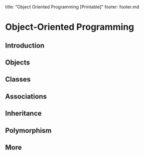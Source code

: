 <frontmatter>
title: "Object Oriented Programming [Printable]"
footer: footer.md
</frontmatter>

<link rel="stylesheet" href="{{baseUrl}}/css/textbook.css">

<div class="website-content">

<div id="main">

# Object-Oriented Programming

## Introduction

<include src="introduction/what/unit-inParent-asFlat-print.md" boilerplate />

## Objects

<include src="objects/what/unit-inParent-asFlat-print.md" boilerplate />
<include src="objects/abstraction/unit-inParent-asFlat-print.md" boilerplate />
<include src="objects/encapsulation/unit-inParent-asFlat-print.md" boilerplate />

## Classes

<include src="classes/what/unit-inParent-asFlat-print.md" boilerplate />
<include src="classes/classLevelMembers/unit-inParent-asFlat-print.md" boilerplate />
<include src="classes/enumerations/unit-inParent-asFlat-print.md" boilerplate />

## Associations

<include src="associations/what/unit-inParent-asFlat-print.md" boilerplate />
<include src="associations/navigability/unit-inParent-asFlat-print.md" boilerplate />
<include src="associations/multiplicity/unit-inParent-asFlat-print.md" boilerplate />
<include src="associations/dependencies/unit-inParent-asFlat-print.md" boilerplate />
<include src="associations/composition/unit-inParent-asFlat-print.md" boilerplate />
<include src="associations/aggregation/unit-inParent-asFlat-print.md" boilerplate />
<include src="associations/associationClasses/unit-inParent-asFlat-print.md" boilerplate />

## Inheritance

<include src="inheritance/what/unit-inParent-asFlat-print.md" boilerplate />
<include src="inheritance/overriding/unit-inParent-asFlat-print.md" boilerplate />
<include src="inheritance/overloading/unit-inParent-asFlat-print.md" boilerplate />
<include src="inheritance/interfaces/unit-inParent-asFlat-print.md" boilerplate />
<include src="inheritance/abstractClasses/unit-inParent-asFlat-print.md" boilerplate />
<include src="inheritance/dynamicAndStaticBinding/unit-inParent-asFlat-print.md" boilerplate />
<include src="inheritance/substitutability/unit-inParent-asFlat-print.md" boilerplate />

## Polymorphism

<include src="polymorphism/what/unit-inParent-asFlat-print.md" boilerplate />
<include src="polymorphism/how/unit-inParent-asFlat-print.md" boilerplate />

## More

<include src="more/miscellaneous/unit-inParent-asFlat-print.md" boilerplate />
<include src="more/review/unit-inParent-asFlat-print.md" boilerplate />

<!-- TODO: add review -->

</div>

</div>
